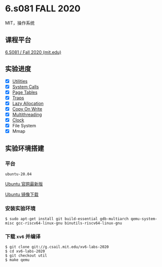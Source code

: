 # 6.s081	FALL 	2020

MIT，操作系统

## 课程平台

[6.S081 / Fall 2020 (mit.edu)](https://pdos.csail.mit.edu/6.828/2020/index.html)

## 实验进度

- [x] [Utilities](https://github.com/hqqkun/6.S081/tree/main/Utilities)
- [x] [System Calls](https://github.com/hqqkun/6.S081/tree/main/System%20Calls)
- [x] [Page Tables](https://github.com/hqqkun/6.S081/tree/main/Page%20Tables)
- [x] [Traps](https://github.com/hqqkun/6.S081/tree/main/Traps)
- [x] [Lazy Allocation](https://github.com/hqqkun/6.S081/tree/main/Lazy%20allocation)
- [x] [Copy On Write](https://github.com/hqqkun/6.S081/tree/main/Copy-on-Write%20Fork)
- [x] [Multithreading](https://github.com/hqqkun/6.S081/tree/main/Multithread)
- [x] [Clock](https://github.com/hqqkun/6.S081/tree/main/Lock)
- [x] File System
- [x] Mmap

## 实验环境搭建

### 平台

`ubuntu-20.04`

[Ubuntu 官网最新版](https://ubuntu.com/download/desktop)

[Ubuntu 镜像下载](https://launchpad.net/ubuntu/+cdmirrors)

### 安装实验环境

```shell
$ sudo apt-get install git build-essential gdb-multiarch qemu-system-misc gcc-riscv64-linux-gnu binutils-riscv64-linux-gnu
```

### 下载 `xv6` 并编译

```shell
$ git clone git://g.csail.mit.edu/xv6-labs-2020
$ cd xv6-labs-2020
$ git checkout util
$ make qemu
```

